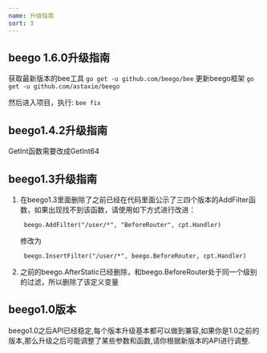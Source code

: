 ```yaml
---
name: 升级指南
sort: 3
---
```

## beego 1.6.0升级指南
获取最新版本的bee工具 `go get -u github.com/beego/bee`
更新beego框架 `go get -u github.com/astaxie/beego`

然后进入项目，执行: `bee fix`

## beego1.4.2升级指南

GetInt函数需要改成GetInt64

## beego1.3升级指南

1. 在beego1.3里面删除了之前已经在代码里面公示了三四个版本的AddFilter函数，如果出现找不到该函数，请使用如下方式进行改进：

		beego.AddFilter("/user/*", "BeforeRouter", cpt.Handler)

 	修改为

		beego.InsertFilter("/user/*", beego.BeforeRouter, cpt.Handler)

1. 之前的beego.AfterStatic已经删除，和beego.BeforeRouter处于同一个级别的过滤，所以删除了该定义变量

## beego1.0版本
beego1.0之后API已经稳定,每个版本升级基本都可以做到兼容,如果你是1.0之前的版本,那么升级之后可能调整了某些参数和函数,请你根据新版本的API进行调整.
